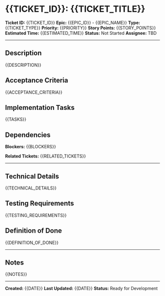 # {{TICKET_ID}}: {{TICKET_TITLE}}

**Ticket ID:** {{TICKET_ID}}
**Epic:** {{EPIC_ID}} - {{EPIC_NAME}}
**Type:** {{TICKET_TYPE}}
**Priority:** {{PRIORITY}}
**Story Points:** {{STORY_POINTS}}
**Estimated Time:** {{ESTIMATED_TIME}}
**Status:** Not Started
**Assignee:** TBD

---

## Description

{{DESCRIPTION}}

## Acceptance Criteria

{{ACCEPTANCE_CRITERIA}}

## Implementation Tasks

{{TASKS}}

## Dependencies

**Blockers:**
{{BLOCKERS}}

**Related Tickets:**
{{RELATED_TICKETS}}

---

## Technical Details

{{TECHNICAL_DETAILS}}

## Testing Requirements

{{TESTING_REQUIREMENTS}}

## Definition of Done

{{DEFINITION_OF_DONE}}

---

## Notes

{{NOTES}}

---

**Created:** {{DATE}}
**Last Updated:** {{DATE}}
**Status:** Ready for Development
